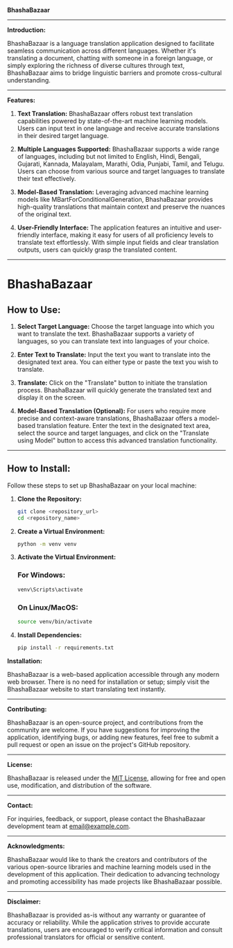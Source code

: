 **BhashaBazaar**

---

**Introduction:**

BhashaBazaar is a language translation application designed to facilitate seamless communication across different languages. Whether it's translating a document, chatting with someone in a foreign language, or simply exploring the richness of diverse cultures through text, BhashaBazaar aims to bridge linguistic barriers and promote cross-cultural understanding.

---

**Features:**

1. **Text Translation:**
   BhashaBazaar offers robust text translation capabilities powered by state-of-the-art machine learning models. Users can input text in one language and receive accurate translations in their desired target language.

2. **Multiple Languages Supported:**
   BhashaBazaar supports a wide range of languages, including but not limited to English, Hindi, Bengali, Gujarati, Kannada, Malayalam, Marathi, Odia, Punjabi, Tamil, and Telugu. Users can choose from various source and target languages to translate their text effectively.

3. **Model-Based Translation:**
   Leveraging advanced machine learning models like MBartForConditionalGeneration, BhashaBazaar provides high-quality translations that maintain context and preserve the nuances of the original text.

4. **User-Friendly Interface:**
   The application features an intuitive and user-friendly interface, making it easy for users of all proficiency levels to translate text effortlessly. With simple input fields and clear translation outputs, users can quickly grasp the translated content.

---

# BhashaBazaar

## How to Use:

1. **Select Target Language:**
   Choose the target language into which you want to translate the text. BhashaBazaar supports a variety of languages, so you can translate text into languages of your choice.

2. **Enter Text to Translate:**
   Input the text you want to translate into the designated text area. You can either type or paste the text you wish to translate.

3. **Translate:**
   Click on the "Translate" button to initiate the translation process. BhashaBazaar will quickly generate the translated text and display it on the screen.

4. **Model-Based Translation (Optional):**
   For users who require more precise and context-aware translations, BhashaBazaar offers a model-based translation feature. Enter the text in the designated text area, select the source and target languages, and click on the "Translate using Model" button to access this advanced translation functionality.

---

## How to Install:

Follow these steps to set up BhashaBazaar on your local machine:

1. **Clone the Repository:**
   ```bash
   git clone <repository_url>
   cd <repository_name>
   ```
2. **Create a Virtual Environment:**
   ```bash
   python -m venv venv
   ```
3. **Activate the Virtual Environment:**
   ### For Windows:
   ```bash
   venv\Scripts\activate
   ```
   ### On Linux/MacOS:
   ```bash
   source venv/bin/activate
   ```
4. **Install Dependencies:**
   ```bash
   pip install -r requirements.txt
   ```
**Installation:**

BhashaBazaar is a web-based application accessible through any modern web browser. There is no need for installation or setup; simply visit the BhashaBazaar website to start translating text instantly.

---

**Contributing:**

BhashaBazaar is an open-source project, and contributions from the community are welcome. If you have suggestions for improving the application, identifying bugs, or adding new features, feel free to submit a pull request or open an issue on the project's GitHub repository.

---

**License:**

BhashaBazaar is released under the [MIT License](https://opensource.org/licenses/MIT), allowing for free and open use, modification, and distribution of the software.

---

**Contact:**

For inquiries, feedback, or support, please contact the BhashaBazaar development team at [email@example.com](mailto:email@example.com).

---

**Acknowledgments:**

BhashaBazaar would like to thank the creators and contributors of the various open-source libraries and machine learning models used in the development of this application. Their dedication to advancing technology and promoting accessibility has made projects like BhashaBazaar possible.

--- 

**Disclaimer:**

BhashaBazaar is provided as-is without any warranty or guarantee of accuracy or reliability. While the application strives to provide accurate translations, users are encouraged to verify critical information and consult professional translators for official or sensitive content.
